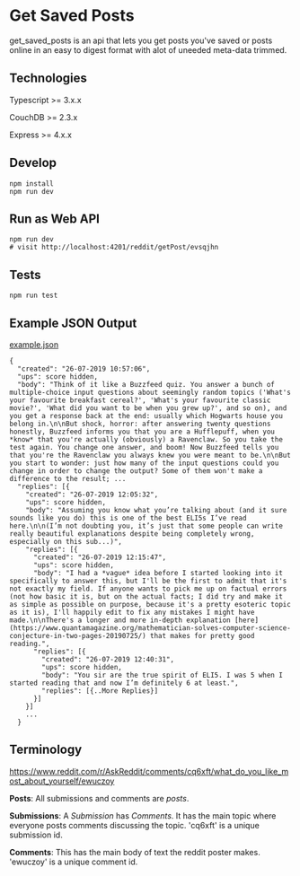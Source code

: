 # Get Saved Posts

get_saved_posts is an api that lets you get posts you've saved or posts online in an easy to digest format with alot of uneeded meta-data trimmed.

## Technologies

Typescript >= 3.x.x

CouchDB >= 2.3.x

Express >= 4.x.x

## Develop

```
npm install
npm run dev
```

## Run as Web API

```
npm run dev
# visit http://localhost:4201/reddit/getPost/evsqjhn
```

## Tests

```
npm run test
```

<!--
## Run as code

Find the id of a comment in a reddit URL like this: https://www.reddit.com/r/bestof/comments/cl210q/the_truth_about_medicare_for_all/evsqjhn?utm_source=share&utm_medium=web2x

_cl210q_ is the comment id wwe want.

in [index.ts](index.ts) file, uncomment some of the code and place the id in one of the functions. Look for this code:

```
const content = await getPostByIdExpanded("ev0azy2", 0); // Replace ev0azy2 with another comment id
const json = JSON.stringify(content);
fs.writeFile("reddit_me.json", json, (err, result) => {
  if (err) console.log("error", err);
});
```

Then run

```
npx ts-node src/index.ts
// Outputs reddit_me.json
```
-->

## Example JSON Output

[example.json](example.json)

```
{
  "created": "26-07-2019 10:57:06",
  "ups": score hidden,
  "body": "Think of it like a Buzzfeed quiz. You answer a bunch of multiple-choice input questions about seemingly random topics ('What's your favourite breakfast cereal?', 'What's your favourite classic movie?', 'What did you want to be when you grew up?', and so on), and you get a response back at the end: usually which Hogwarts house you belong in.\n\nBut shock, horror: after answering twenty questions honestly, Buzzfeed informs you that you are a Hufflepuff, when you *know* that you're actually (obviously) a Ravenclaw. So you take the test again. You change one answer, and boom! Now Buzzfeed tells you that you're the Ravenclaw you always knew you were meant to be.\n\nBut you start to wonder: just how many of the input questions could you change in order to change the output? Some of them won't make a difference to the result; ...
  "replies": [{
    "created": "26-07-2019 12:05:32",
    "ups": score hidden,
    "body": "Assuming you know what you’re talking about (and it sure sounds like you do) this is one of the best ELI5s I’ve read here.\n\n(I’m not doubting you, it’s just that some people can write really beautiful explanations despite being completely wrong, especially on this sub...)",
    "replies": [{
      "created": "26-07-2019 12:15:47",
      "ups": score hidden,
      "body": "I had a *vague* idea before I started looking into it specifically to answer this, but I'll be the first to admit that it's not exactly my field. If anyone wants to pick me up on factual errors (not how basic it is, but on the actual facts; I did try and make it as simple as possible on purpose, because it's a pretty esoteric topic as it is), I'll happily edit to fix any mistakes I might have made.\n\nThere's a longer and more in-depth explanation [here](https://www.quantamagazine.org/mathematician-solves-computer-science-conjecture-in-two-pages-20190725/) that makes for pretty good reading.",
      "replies": [{
        "created": "26-07-2019 12:40:31",
        "ups": score hidden,
        "body": "You sir are the true spirit of ELI5. I was 5 when I started reading that and now I’m definitely 6 at least.",
        "replies": [{..More Replies}]
      }]
    }]
    ...
  }
```

## Terminology

https://www.reddit.com/r/AskReddit/comments/cq6xft/what_do_you_like_most_about_yourself/ewuczoy

**Posts**: All submissions and comments are _posts_.

**Submissions**: A _Submission_ has _Comments_. It has the main topic where everyone posts comments discussing the topic. 'cq6xft' is a unique submission id.

**Comments**: This has the main body of text the reddit poster makes. 'ewuczoy' is a unique comment id.
